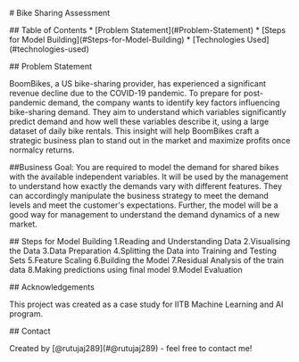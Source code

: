 \# Bike Sharing Assessment

\## Table of Contents \* \[Problem Statement\](#Problem-Statement) \*
\[Steps for Model Building\](#Steps-for-Model-Building) \*
\[Technologies Used\](#technologies-used)

\## Problem Statement

BoomBikes, a US bike-sharing provider, has experienced a significant
revenue decline due to the COVID-19 pandemic. To prepare for
post-pandemic demand, the company wants to identify key factors
influencing bike-sharing demand. They aim to understand which variables
significantly predict demand and how well these variables describe it,
using a large dataset of daily bike rentals. This insight will help
BoomBikes craft a strategic business plan to stand out in the market and
maximize profits once normalcy returns.

##Business Goal: You are required to model the demand for shared bikes
with the available independent variables. It will be used by the
management to understand how exactly the demands vary with different
features. They can accordingly manipulate the business strategy to meet
the demand levels and meet the customer\'s expectations. Further, the
model will be a good way for management to understand the demand
dynamics of a new market.

\## Steps for Model Building 1.Reading and Understanding Data
2.Visualising the Data 3.Data Preparation 4.Splitting the Data into
Training and Testing Sets 5.Feature Scaling 6.Building the Model
7.Residual Analysis of the train data 8.Making predictions using final
model 9.Model Evaluation

\## Acknowledgements

This project was created as a case study for IITB Machine Learning and
AI program.

\## Contact

Created by \[@rutujaj289\](#@rutujaj289) - feel free to contact me!
